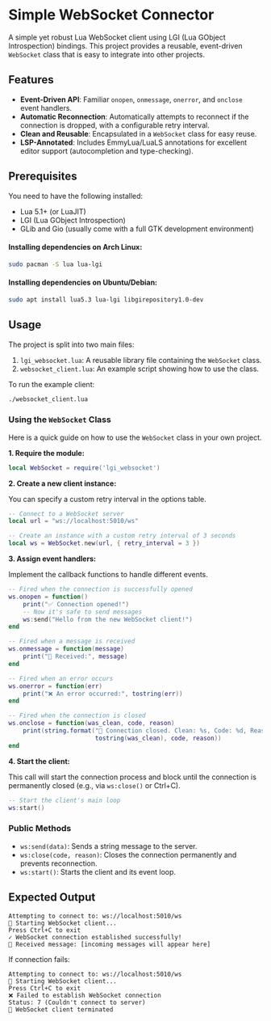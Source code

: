 # Simple WebSocket Connector

A simple yet robust Lua WebSocket client using LGI (Lua GObject Introspection) bindings. This project provides a reusable, event-driven `WebSocket` class that is easy to integrate into other projects.

## Features

- **Event-Driven API**: Familiar `onopen`, `onmessage`, `onerror`, and `onclose` event handlers.
- **Automatic Reconnection**: Automatically attempts to reconnect if the connection is dropped, with a configurable retry interval.
- **Clean and Reusable**: Encapsulated in a `WebSocket` class for easy reuse.
- **LSP-Annotated**: Includes EmmyLua/LuaLS annotations for excellent editor support (autocompletion and type-checking).

## Prerequisites

You need to have the following installed:

- Lua 5.1+ (or LuaJIT)
- LGI (Lua GObject Introspection)
- GLib and Gio (usually come with a full GTK development environment)

#### Installing dependencies on Arch Linux:

```bash
sudo pacman -S lua lua-lgi
```

#### Installing dependencies on Ubuntu/Debian:

```bash
sudo apt install lua5.3 lua-lgi libgirepository1.0-dev
```

## Usage

The project is split into two main files:

1.  `lgi_websocket.lua`: A reusable library file containing the `WebSocket` class.
2.  `websocket_client.lua`: An example script showing how to use the class.

To run the example client:

```bash
./websocket_client.lua
```

### Using the `WebSocket` Class

Here is a quick guide on how to use the `WebSocket` class in your own project.

**1. Require the module:**

```lua
local WebSocket = require('lgi_websocket')
```

**2. Create a new client instance:**

You can specify a custom retry interval in the options table.

```lua
-- Connect to a WebSocket server
local url = "ws://localhost:5010/ws"

-- Create an instance with a custom retry interval of 3 seconds
local ws = WebSocket.new(url, { retry_interval = 3 })
```

**3. Assign event handlers:**

Implement the callback functions to handle different events.

```lua
-- Fired when the connection is successfully opened
ws.onopen = function()
    print("✅ Connection opened!")
    -- Now it's safe to send messages
    ws:send("Hello from the new WebSocket client!")
end

-- Fired when a message is received
ws.onmessage = function(message)
    print("📨 Received:", message)
end

-- Fired when an error occurs
ws.onerror = function(err)
    print("❌ An error occurred:", tostring(err))
end

-- Fired when the connection is closed
ws.onclose = function(was_clean, code, reason)
    print(string.format("🔌 Connection closed. Clean: %s, Code: %d, Reason: %s",
                        tostring(was_clean), code, reason))
end
```

**4. Start the client:**

This call will start the connection process and block until the connection is permanently closed (e.g., via `ws:close()` or Ctrl+C).

```lua
-- Start the client's main loop
ws:start()
```

### Public Methods

- `ws:send(data)`: Sends a string message to the server.
- `ws:close(code, reason)`: Closes the connection permanently and prevents reconnection.
- `ws:start()`: Starts the client and its event loop.

## Expected Output

```
Attempting to connect to: ws://localhost:5010/ws
🔄 Starting WebSocket client...
Press Ctrl+C to exit
✓ WebSocket connection established successfully!
📨 Received message: [incoming messages will appear here]
```

If connection fails:

```
Attempting to connect to: ws://localhost:5010/ws
🔄 Starting WebSocket client...
Press Ctrl+C to exit
❌ Failed to establish WebSocket connection
Status: 7 (Couldn't connect to server)
👋 WebSocket client terminated
```
